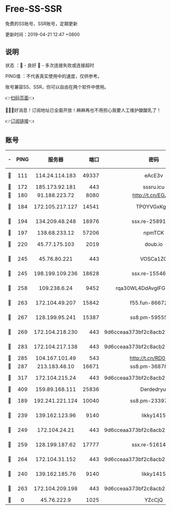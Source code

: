 # Free-SS-SSR

免费的SS账号、SSR账号，定期更新

更新时间：2019-04-21 12:47 +0800

## 说明

状态     ：🙂 - 良好 🙁 - 多次连接失败或连接超时

PING值   ：不代表真实使用中的速度，仅供参考。

账号兼容SS、SSR，你可以自由在两个软件中使用。

👉[扫码页面](https://liesauer.github.io/Free-SS-SSR/)👈

🎉🎉🎉好消息！订阅地址已全面开放！麻麻再也不用担心我要人工维护酸酸乳了！

👉[订阅链接](https://www.liesauer.net/yogurt/subscribe?ACCESS_TOKEN=DAYxR3mMaZAsaqUb)👈

## 账号

|-|PING|服务器|端口|密码|加密方式|区域|
|:----:|:----:|:-----:|-----:|:----:|:----:|:----:|
|🙂|111|114.24.114.183|49337|eAcE3v|chacha20-ietf|TW|
|🙂|172|185.173.92.181|443|sssru.icu|rc4-md5|RU|
|🙂|180|91.188.223.72|8080|http://t.cn/EGJIyrl|rc4-md5|RU|
|🙂|184|172.105.217.127|14541|TPOYVGxKglpi|aes-256-cfb|JP|
|🙂|194|134.209.48.248|18976|ssx.re-25891402|aes-256-cfb|US|
|🙂|197|138.68.233.12|57206|npmTCK|rc4-md5|US|
|🙂|220|45.77.175.103|2019|doub.io|aes-128-ctr|SG|
|🙂|245|45.76.80.221|443|VOSCa1ZG|aes-256-cfb|DE|
|🙂|245|198.199.109.236|18628|ssx.re-15546219|aes-256-cfb|US|
|🙂|258|109.238.6.24|9452|rqa30WL4DdAvgIFG6Fs3znzTa|aes-256-cfb|FR|
|🙂|263|172.104.49.207|15842|f55.fun-86672367|aes-256-cfb|SG|
|🙂|267|128.199.95.241|15387|ss8.pm-59555042|aes-256-cfb|SG|
|🙂|269|172.104.218.230|443|9d6cceaa373bf2c8acb22e60b6a58be6|aes-256-cfb|US|
|🙂|283|172.104.217.138|443|9d6cceaa373bf2c8acb22e60b6a58be6|aes-256-cfb|US|
|🙂|285|104.167.101.49|543|http://t.cn/RD0D7sx|rc4-md5|CA|
|🙂|287|213.183.48.10|16671|ss8.pm-36878004|rc4-md5|RU|
|🙂|317|172.104.215.24|443|9d6cceaa373bf2c8acb22e60b6a58be6|aes-256-cfb|US|
|🙂|409|159.89.168.111|25836|Derdedryuj|chacha20|IN|
|🙂|189|192.241.221.124|10040|ss8.pm-23397099|aes-256-cfb|US|
|🙂|239|139.162.123.96|9140|likky1415|aes-256-cfb|JP|
|🙂|249|172.104.24.21|443|9d6cceaa373bf2c8acb22e60b6a58be6|aes-256-cfb|US|
|🙂|259|128.199.187.62|17777|ssx.re-51614706|aes-256-cfb|SG|
|🙂|264|172.104.31.152|443|9d6cceaa373bf2c8acb22e60b6a58be6|aes-256-cfb|US|
|🙁|240|139.162.185.76|9140|likky1415|aes-256-cfb|DE|
|🙁|263|172.104.209.198|443|9d6cceaa373bf2c8acb22e60b6a58be6|aes-256-cfb|US|
|🙁|0|45.76.222.9|1025|YZcCjQ|rc4-md5|JP|
